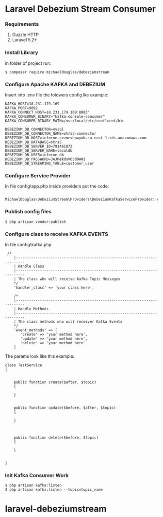 # Laravel Debezium Stream Consumer

### Requirements
1.  Guzzle HTTP
2.  Laravel 5.2+

### Install Library
in folder of project run: 
```composer
$ composer require michaeldouglas/debeziumstream
```
### Configure Apache KAFKA and DEBEZIUM
Insert into .env file the folowers config lke example:
```text
KAFKA_HOST=18.231.179.169
KAFKA_PORT=9092
KAFKA_CONNECT_HOST=18.231.179.169:8083"
KAFKA_CONSUMER_BINARY="kafka-console-consumer"
KAFKA_CONSUMER_BINARY_PATH=/usr/local/etc/confluent/bin
 
DEBEZIUM_DB_CONNECTOR=mysql
DEBEZIUM_DB_CONNECTOR_NAME=otrs3-connector
DEBEZIUM_DB_HOST=informe.cvzmrvhpwyub.sa-east-1.rds.amazonaws.com
DEBEZIUM_DB_DATABASE=otrs5
DEBEZIUM_DB_SERVER_ID=791461872
DEBEZIUM_DB_SERVER_NAME=localdb
DEBEZIUM_DB_USER=informe_db
DEBEZIUM_DB_PASSWORD=3AJMekduV65d9ANj
DEBEZIUM_DB_STREAMING_TABLE=customer_user

```
### Configure Service Provider
In file config\app.php inside providers put the code:
```text
 MichaelDouglas\DebeziumStream\Providers\DebeziumKafkaServiceProvider::class
```
### Publish config files
```text
$ php artisan vendor:publish
```
### Configure class to receive KAFKA EVENTS
In file config\kafka.php
```text
 /*
    |--------------------------------------------------------------------------
    | Handle Class
    |--------------------------------------------------------------------------
    | The class who will receive Kafka Topic Messages
    */
    'handler_class' => 'your class here',
 
    /*
    |--------------------------------------------------------------------------
    | Handle Methods
    |--------------------------------------------------------------------------
    | The class methods who will receiver Kafka Events
    */
    'event_methods' => [
       'create' => 'your method here',
       'update' => 'your method here',
       'delete' => 'your method here'
    ]
```
The params look like this example:
```text
class TestService
{


    public function create($after, $topic)
    {

    }


    public function update($before, $after, $topic)
    {

    }



    public function delete($before, $topic)
    {

    }


}
```

### Init Kafka Consumer Work
```text
$ php artisan kafka:listen 
$ php artisan kafka:listen --topic=topic_name
```

# laravel-debeziumstream

